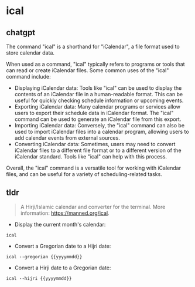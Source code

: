 # ical 
## chatgpt 
The command "ical" is a shorthand for "iCalendar", a file format used to store calendar data. 

When used as a command, "ical" typically refers to programs or tools that can read or create iCalendar files. Some common uses of the "ical" command include:

- Displaying iCalendar data: Tools like "ical" can be used to display the contents of an iCalendar file in a human-readable format. This can be useful for quickly checking schedule information or upcoming events.
- Exporting iCalendar data: Many calendar programs or services allow users to export their schedule data in iCalendar format. The "ical" command can be used to generate an iCalendar file from this export.
- Importing iCalendar data: Conversely, the "ical" command can also be used to import iCalendar files into a calendar program, allowing users to add calendar events from external sources.
- Converting iCalendar data: Sometimes, users may need to convert iCalendar files to a different file format or to a different version of the iCalendar standard. Tools like "ical" can help with this process.

Overall, the "ical" command is a versatile tool for working with iCalendar files, and can be useful for a variety of scheduling-related tasks. 

## tldr 
 
> A Hirji/Islamic calendar and converter for the terminal.
> More information: <https://manned.org/ical>.

- Display the current month's calendar:

`ical`

- Convert a Gregorian date to a Hijri date:

`ical --gregorian {{yyyymmdd}}`

- Convert a Hirji date to a Gregorian date:

`ical --hijri {{yyyymmdd}}`
